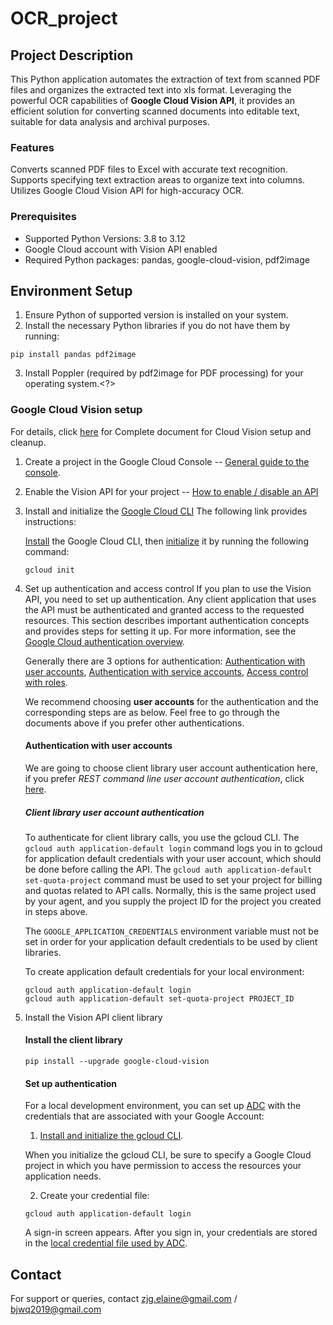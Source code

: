 # OCR_project

## Project Description
This Python application automates the extraction of text from scanned PDF files and organizes the extracted text into xls format. Leveraging the powerful OCR capabilities of **Google Cloud Vision API**, it provides an efficient solution for converting scanned documents into editable text, suitable for data analysis and archival purposes.

### Features
Converts scanned PDF files to Excel with accurate text recognition.
Supports specifying text extraction areas to organize text into columns.
Utilizes Google Cloud Vision API for high-accuracy OCR.
### Prerequisites
- Supported Python Versions: 3.8 to 3.12
- Google Cloud account with Vision API enabled
- Required Python packages: pandas, google-cloud-vision, pdf2image

## Environment Setup
1. Ensure Python of supported version is installed on your system.
2. Install the necessary Python libraries if you do not have them by running:
```
pip install pandas pdf2image
```
3. Install Poppler (required by pdf2image for PDF processing) for your operating system.<?>

### Google Cloud Vision setup
For details, click [here](https://cloud.google.com/vision/docs/setup) for Complete document for Cloud Vision setup and cleanup.
1. Create a project in the Google Cloud Console -- [General guide to the console](https://support.google.com/cloud/answer/3465889?hl=en&ref_topic=3340599#zippy=%2Cget-started).
2. Enable the Vision API for your project -- [How to enable / disable an API](https://cloud.google.com/service-usage/docs/enable-disable)
3. Install and initialize the [Google Cloud CLI](https://cloud.google.com/sdk/gcloud)
   The following link provides instructions:

   [Install](https://cloud.google.com/sdk/docs/install) the Google Cloud CLI, then [initialize](https://cloud.google.com/sdk/docs/initializing) it by running the following command:
   
   ```
   gcloud init
   ```
5. Set up authentication and access control
  If you plan to use the Vision API, you need to set up authentication. Any client application that uses the API must be authenticated and granted access to the requested resources. This section describes important authentication concepts and provides steps for setting it up. For more information, see the [Google Cloud authentication overview](https://cloud.google.com/docs/authentication).

   Generally there are 3 options for authentication: [Authentication with user accounts](https://cloud.google.com/vision/docs/setup#user), [Authentication with service accounts](https://cloud.google.com/vision/docs/setup#sa), [Access control with roles](https://cloud.google.com/vision/docs/setup#role).
   
   We recommend choosing **user accounts** for the authentication and the corresponding steps are as below. Feel free to go through the documents above if you prefer other authentications.
   #### Authentication with user accounts
   We are going to choose client library user account authentication here, if you prefer *REST command line user account authentication*, click [here](https://cloud.google.com/vision/docs/setup#rest-command-line-user-account-authentication).
   ##### Client library user account authentication
   To authenticate for client library calls, you use the gcloud CLI. The `gcloud auth application-default login` command logs you in to gcloud for application default credentials with your user account, which should be done before calling the API. The `gcloud auth application-default set-quota-project` command must be used to set your project for billing and quotas related to API calls. Normally, this is the same project used by your agent, and you supply the project ID for the project you created in steps above.

   The `GOOGLE_APPLICATION_CREDENTIALS` environment variable must not be set in order for your application default credentials to be used by client libraries.

   To create application default credentials for your local environment:
   ```
   gcloud auth application-default login
   gcloud auth application-default set-quota-project PROJECT_ID
   ```

6. Install the Vision API client library
   #### Install the client library
   ```
   pip install --upgrade google-cloud-vision
   ```
   #### Set up authentication
   For a local development environment, you can set up [ADC](https://cloud.google.com/docs/authentication/application-default-credentials) with the credentials that are associated with your Google Account:
   1. [Install and initialize the gcloud CLI](https://cloud.google.com/sdk/docs/install).

   When you initialize the gcloud CLI, be sure to specify a Google Cloud project in which you have permission to access the resources your application needs.

   2. Create your credential file:
   ```
   gcloud auth application-default login
   ```
   A sign-in screen appears. After you sign in, your credentials are stored in the [local credential file used by ADC](https://cloud.google.com/docs/authentication/application-default-credentials#personal).


## Contact
For support or queries, contact zjg.elaine@gmail.com / bjwq2019@gmail.com
